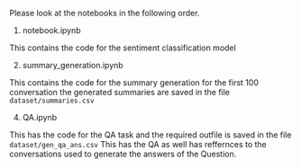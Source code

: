 Please look at the notebooks in the following order.

1. notebook.ipynb
   
This contains the code for the sentiment classification model

2. summary_generation.ipynb

This contains the code for the summary generation for the first 100 conversation the generated summaries are saved in the file ```dataset/summaries.csv```

4. QA.ipynb

This has the code for the QA task and the required outfile is saved in the file ```dataset/gen_qa_ans.csv``` This has the QA as well has reffernces to the conversations used to generate the answers of the Question.
